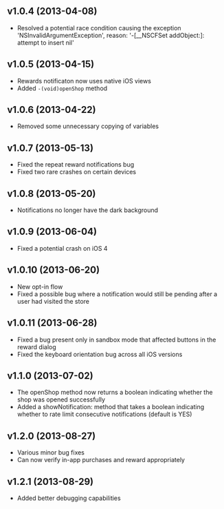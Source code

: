 ## v1.0.4 (2013-04-08)

  * Resolved a potential race condition causing the exception 'NSInvalidArgumentException', reason: '-[__NSCFSet addObject:]: attempt to insert nil'

## v1.0.5 (2013-04-15)

  * Rewards notificaton now uses native iOS views
  * Added `-(void)openShop` method

## v1.0.6 (2013-04-22)

  * Removed some unnecessary copying of variables

## v1.0.7 (2013-05-13)

  * Fixed the repeat reward notifications bug
  * Fixed two rare crashes on certain devices

## v1.0.8 (2013-05-20)

  * Notifications no longer have the dark background

## v1.0.9 (2013-06-04)

  * Fixed a potential crash on iOS 4

## v1.0.10 (2013-06-20)

  * New opt-in flow
  * Fixed a possible bug where a notification would still be pending after a user had visited the store

## v1.0.11 (2013-06-28)

  * Fixed a bug present only in sandbox mode that affected buttons in the reward dialog
  * Fixed the keyboard orientation bug across all iOS versions

## v1.1.0 (2013-07-02)

  * The openShop method now returns a boolean indicating whether the shop was opened successfully
  * Added a showNotification: method that takes a boolean indicating whether to rate limit consecutive notifications (default is YES)

## v1.2.0 (2013-08-27)

  * Various minor bug fixes
  * Can now verify in-app purchases and reward appropriately

## v1.2.1 (2013-08-29)

  * Added better debugging capabilities
